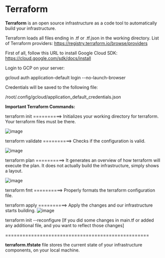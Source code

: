 # Terraform

**Terraform** is an open source infrastructure as a code tool to automatically build your infrastructure. 

Terraform loads all files ending in .tf or .tf.json in the working directory. List of Terraform providers: https://registry.terraform.io/browse/providers

First of all, follow this URL to install Google Cloud SDK: https://cloud.google.com/sdk/docs/install

Login to GCP on your server:

gcloud auth application-default login --no-launch-browser

Credentials will be saved to the following file:

/root/.config/gcloud/application_default_credentials.json

**Important Terraform Commands:**

terraform init    ==========>   Initializes your working directory for terraform. Your terraform files must be there.

![image](https://user-images.githubusercontent.com/21220549/196621224-a4b534c2-ea5f-4821-b3e5-b0602667766e.png)

terraform validate    ==========>   Checks if the configuration is valid.

![image](https://user-images.githubusercontent.com/21220549/196621416-6f988b34-838e-4790-81d7-41e33e7ba535.png)

terraform plan    ==========>   It generates an overview of how terraform will execute the plan. It does not actually build the infrastructure, simply shows a layout.

![image](https://user-images.githubusercontent.com/21220549/196630733-c21baa63-9818-456a-821b-47c7b71ee2f9.png)

terraform fmt    ==========>   Properly formats the terraform configuration file.

terraform apply    ==========>   Apply the changes and our infrastructure starts building.
![image](https://user-images.githubusercontent.com/21220549/196641655-c8342efa-f401-49a5-b51f-20a51f21f4e7.png)

terraform init --reconfigure  [If you did some changes in main.tf or added any additional file, and you want to reflect those changes]

==================================================

**terraform.tfstate** file stores the current state of your infrastructure components, on your local machine.
